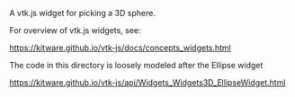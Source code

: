A vtk.js widget for picking a 3D sphere.

For overview of vtk.js widgets, see:

https://kitware.github.io/vtk-js/docs/concepts_widgets.html

The code in this directory is loosely modeled after the Ellipse widget

https://kitware.github.io/vtk-js/api/Widgets_Widgets3D_EllipseWidget.html
